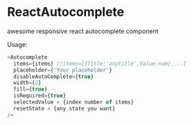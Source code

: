 # ReactAutocomplete
awesome responsive react autocomplete component


Usage:
```javascript
<Autocomplete
  items={items} //items=[{Title:'anytitle',Value:num},...]
  placeholder={'Your placeholder'}
  disableAutoComplete={true}
  width={2}
  fill={true}
  isRequired={true}
  selectedValue = {index number of items}
  resetState = {any state you want}
/>
